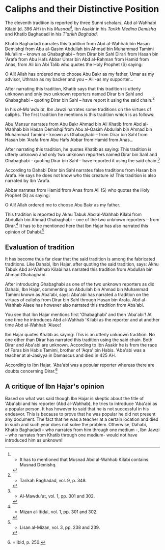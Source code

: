 Caliphs and their Distinctive Position
======================================

The eleventh tradition is reported by three Sunni scholars, Abd
al-Wahhabi Kilabi (d. 396 AH) in his *Musnad*[^1], Ibn Asakir in his
*Tarikh Medina Demishq* and Khatib Baghadadi in his *T'arikh Baghdad*.

Khatib Baghadadi narrates this tradition from Abd al-Wahhab bin Hasan
Demishqi from Abu al-Qasim Abdullah bin Ahmad bin Muhammad Tamimi
Mu'allim – known as Ghabaghabi – from Dirar bin Sahl Dirari from Hasan
bin 'Arafa from Abu Hafs Abbar Umar bin Abd al-Rahman from Hamid from
Anas, from Ali bin Abi Talib who quotes the Holy Prophet (S) saying:

O Ali! Allah has ordered me to choose Abu Bakr as my father, Umar as my
advisor, Uthman as my backer and you – Ali -as my supporter…

After narrating this tradition, Khatib says that this tradition is
utterly unknown and only two unknown reporters named Dirar bin Sahl and
Ghabaghabi – quoting Dirar bin Sahl – have report it using the said
chain.[^2]

In his *al-Ma'wdu'at*, Ibn Jawzi narrates some traditions on the virtues
of caliphs. The first tradition he mentions is this tradition which is
as follows:

Abu Mansur narrates from Abu Bakr Ahmad bin Ali Khatib from Abd
al-Wahhab bin Hasan Demishqi from Abu al-Qasim Abdullah bin Ahmad bin
Muhammad Tamimi – known as Ghabaghabi – from Dirar bin Sahl from Hasan
bin 'Arafa from Abu Hafs Abbar from Hamid from Anas…

After narrating this tradition, he quotes Khatib as saying: This
tradition is utterly unknown and only two unknown reporters named Dirar
bin Sahl and Ghabaghabi – quoting Dirar bin Sahl – have reported it
using the said chain.[^3]

According to Dahabi Dirar bin Sahl narrates false traditions from Hasan
bin Arafa. He says he does not know who this creature is! This tradition
is also narrated by Ibn 'Arafa.

Abbar narrates from Hamid from Anas from Ali (S) who quotes the Holy
Prophet (S) as saying:

O Ali! Allah ordered me to choose Abu Bakr as my father.

This tradition is reported by Akhu Tabuk Abd al-Wahhab Kilabi from
Abdullah bin Ahmad Ghabaghabi – one of the two unknown reporters – from
Dirar.[^4] It has to be mentioned here that Ibn Hajar has also narrated
this opinion of Dahabi.[^5]

Evaluation of tradition
-----------------------

It has become thus far clear that the said tradition is among the
fabricated traditions. Like Dahabi, Ibn Hajar, after quoting the said
tradition, says: Akhu Tabuk Abd al-Wahhab Kilabi has narrated this
tradition from Abdullah bin Ahmad Ghabaghabi.

After introducing Ghabaghabi as one of the two unknown reporters as did
Dahabi, Ibn Hajar, commenting on Abdullah bin Ahmad bin Muhammad Tamimi
known as Aba'abi, says: Aba'abi has narrated a tradition on the virtues
of caliphs from Dirar bin Sahl through Hasan bin Arafa. Abd al-Wahhab
Alaee has however also narrated this tradition from Aba'abi.

You see that Ibn Hajar mentions first 'Ghabaghabi' and then 'Aba'abi'!
At one time he introduces Abd al-Wahhab 'Kilabi as the reporter and at
another time Abd al-Wahhab 'Alaee!

Ibn Hajar quotes Khatib as saying: This is an utterly unknown tradition.
No one other than Dirar has narrated this tradition using the said
chain. Both Dirar and Aba'abi are unknown. According to Ibn Asakir he is
from the race of Faras bin Habis Tamimi, brother of 'Aqra' bin Habis.
'Aba'abi was a teacher at al-Jasiyya in Damascus and died in 425 AH.

According to Ibn Hajar, 'Aba'abi was a popular reporter whereas there
are doubts concerning Dirar.[^6]

A critique of Ibn Hajar's opinion
---------------------------------

Based on what was said though Ibn Hajar is skeptic about the title of
'Aba'abi and his reporter (Abd al-Wahhab), he tries to introduce
'Aba'abi as a popular person. It has however to said that he is not
successful in his endeavor. This is because to prove that he was popular
he did not present any document. The fact that he was a teacher at a
certain location and died in such and such year does not solve the
problem. Otherwise, Dahabi, Khatib Baghadadi – who narrates from him
through one medium -, Ibn Jawzi – who narrates from Khatib through one
medium- would not have introduced him as unknown!

[^1]: - It has to mentioned that Musnad Abd al-Wahhab Kilabi contains
Musnad Demishq.

[^2]: - Tarikah Baghadad, vol. 9, p. 348.

[^3]: - Al-Mawdu'at, vol. 1, pp. 301 and 302.

[^4]: - Mizan al-Itidal, vol. 1, pp. 301 and 302.

[^5]: - Lisan al-Mizan, vol. 3, pp. 238 and 239.

[^6]: = Ibid, p. 250.


